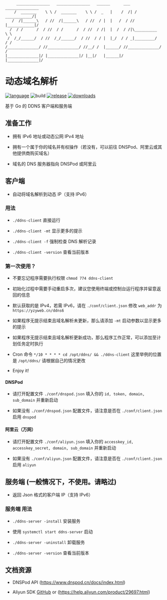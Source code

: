 ```
     _______________   _______________   ______      ___   _______________
    /  _______    \ \ /  _______    \ \ /  _   |    /  /| /  ____________/|
   /  /|______\   / //  /|______\   / //  / |  |   /  / //  |____________|/
  /  / /      /  / //  / /      /  / //  / /|  |  /  / /|\__________  \ \
 /  /_/______/  / //  /_/______/  / //  / / |  |_/  / / _|_________/  / /
/______________/ //______________/ //__/ /  |______/ //______________/ /
|______________|/ |______________|/ |__|/   |______|/ |______________|/

```
# 动态域名解析
[![language](https://img.shields.io/badge/language-Go-00acd7)](https://golang.org)
![build](https://travis-ci.com/yzy613/ddns.svg?branch=master)
[![release](https://img.shields.io/github/v/release/yzy613/ddns)](https://github.com/yzy613/ddns/releases)
[![downloads](https://img.shields.io/github/downloads/yzy613/ddns/total)](https://github.com/yzy613/ddns/releases)

基于 Go 的 DDNS 客户端和服务端

## 准备工作
- 拥有 IPv6 地址或动态公网 IPv4 地址

- 拥有一个属于你的域名并有权操作（若没有，可以前往 DNSPod、阿里云或其他提供商购买域名）

- 域名的 DNS 服务器指向 DNSPod 或阿里云

## 客户端
- 自动将域名解析到动态 IP（支持 IPv6）

### 用法
- `./ddns-client` 直接运行

- `./ddns-client -mt` 显示更多的提示

- `./ddns-client -f` 强制检查 DNS 解析记录

- `./ddns-client -version` 查看当前版本

### 第一次使用？
- 不要忘记程序需要执行权限 `chmod 774 ddns-client`

- 初始化过程中需要手动重启多次，建议您使用终端或控制台运行程序并留意返回的信息

- 默认获取的是 IPv4，若需 IPv6，请在 `./conf/client.json` 修改 `web_addr` 为 `https://yzyweb.cn/ddns6`

- 如果程序无提示结束且域名解析未更新，那么请添加 `-mt` 启动参数以显示更多的提示

- 如果程序无提示结束且域名解析更新成功，那么程序工作正常，可以添加至计划任务定时执行

- Cron 命令 `*/10 * * * * cd /opt/ddns/ && ./ddns-client` 这里举例的位置是 `/opt/ddns/` 请根据自己的情况更改

- Enjoy it!

#### DNSPod
- 请打开配置文件 `./conf/dnspod.json` 填入你的 `id, token, domain, sub_domain` 并重新启动

- 如果没有 `./conf/dnspod.json` 配置文件，请注意是否在 `./conf/client.json` 启用 `dnspod`

#### 阿里云（万网）
- 请打开配置文件 `./conf/aliyun.json` 填入你的 `accesskey_id, accesskey_secret, domain, sub_domain` 并重新启动

- 如果没有 `./conf/aliyun.json` 配置文件，请注意是否在 `./conf/client.json` 启用 `aliyun`

## 服务端 (一般情况下，不使用。请略过)
- 返回 Json 格式的客户端 IP（支持 IPv6）

### 服务端 用法
- `./ddns-server -install` 安装服务

- 使用 `systemctl start ddns-server` 启动

- `./ddns-server -uninstall` 卸载服务

- `./ddns-server -version` 查看当前版本

## 文档资源
- DNSPod API (https://www.dnspod.cn/docs/index.html)

- Aliyun SDK [GitHub](https://github.com/aliyun/alibaba-cloud-sdk-go) or (https://help.aliyun.com/product/29697.html)